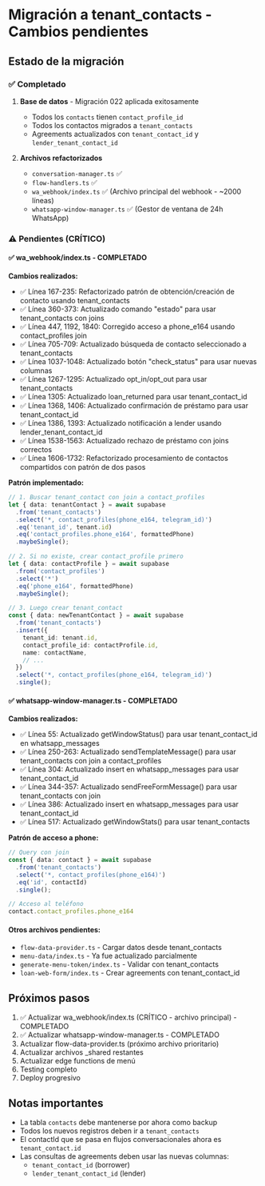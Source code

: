# Migración a tenant_contacts - Cambios pendientes

## Estado de la migración

### ✅ Completado
1. **Base de datos** - Migración 022 aplicada exitosamente
   - Todos los `contacts` tienen `contact_profile_id`
   - Todos los contactos migrados a `tenant_contacts`
   - Agreements actualizados con `tenant_contact_id` y `lender_tenant_contact_id`

2. **Archivos refactorizados**
   - `conversation-manager.ts` ✅
   - `flow-handlers.ts` ✅
   - `wa_webhook/index.ts` ✅ (Archivo principal del webhook - ~2000 líneas)
   - `whatsapp-window-manager.ts` ✅ (Gestor de ventana de 24h WhatsApp)

### ⚠️ Pendientes (CRÍTICO)

#### ✅ wa_webhook/index.ts - COMPLETADO

**Cambios realizados:**
- ✅ Línea 167-235: Refactorizado patrón de obtención/creación de contacto usando tenant_contacts
- ✅ Línea 360-373: Actualizado comando "estado" para usar tenant_contacts con joins
- ✅ Línea 447, 1192, 1840: Corregido acceso a phone_e164 usando contact_profiles join
- ✅ Línea 705-709: Actualizado búsqueda de contacto seleccionado a tenant_contacts
- ✅ Línea 1037-1048: Actualizado botón "check_status" para usar nuevas columnas
- ✅ Línea 1267-1295: Actualizado opt_in/opt_out para usar tenant_contacts
- ✅ Línea 1305: Actualizado loan_returned para usar tenant_contact_id
- ✅ Línea 1368, 1406: Actualizado confirmación de préstamo para usar tenant_contact_id
- ✅ Línea 1386, 1393: Actualizado notificación a lender usando lender_tenant_contact_id
- ✅ Línea 1538-1563: Actualizado rechazo de préstamo con joins correctos
- ✅ Línea 1606-1732: Refactorizado procesamiento de contactos compartidos con patrón de dos pasos

**Patrón implementado:**
```typescript
// 1. Buscar tenant_contact con join a contact_profiles
let { data: tenantContact } = await supabase
  .from('tenant_contacts')
  .select('*, contact_profiles(phone_e164, telegram_id)')
  .eq('tenant_id', tenant.id)
  .eq('contact_profiles.phone_e164', formattedPhone)
  .maybeSingle();

// 2. Si no existe, crear contact_profile primero
let { data: contactProfile } = await supabase
  .from('contact_profiles')
  .select('*')
  .eq('phone_e164', formattedPhone)
  .maybeSingle();

// 3. Luego crear tenant_contact
const { data: newTenantContact } = await supabase
  .from('tenant_contacts')
  .insert({
    tenant_id: tenant.id,
    contact_profile_id: contactProfile.id,
    name: contactName,
    // ...
  })
  .select('*, contact_profiles(phone_e164, telegram_id)')
  .single();
```

#### ✅ whatsapp-window-manager.ts - COMPLETADO

**Cambios realizados:**
- ✅ Línea 55: Actualizado getWindowStatus() para usar tenant_contact_id en whatsapp_messages
- ✅ Línea 250-263: Actualizado sendTemplateMessage() para usar tenant_contacts con join a contact_profiles
- ✅ Línea 304: Actualizado insert en whatsapp_messages para usar tenant_contact_id
- ✅ Línea 344-357: Actualizado sendFreeFormMessage() para usar tenant_contacts con join
- ✅ Línea 386: Actualizado insert en whatsapp_messages para usar tenant_contact_id
- ✅ Línea 517: Actualizado getWindowStats() para usar tenant_contacts

**Patrón de acceso a phone:**
```typescript
// Query con join
const { data: contact } = await supabase
  .from('tenant_contacts')
  .select('*, contact_profiles(phone_e164)')
  .eq('id', contactId)
  .single();

// Acceso al teléfono
contact.contact_profiles.phone_e164
```

#### Otros archivos pendientes:
- `flow-data-provider.ts` - Cargar datos desde tenant_contacts
- `menu-data/index.ts` - Ya fue actualizado parcialmente
- `generate-menu-token/index.ts` - Validar con tenant_contacts
- `loan-web-form/index.ts` - Crear agreements con tenant_contact_id

## Próximos pasos

1. ✅ Actualizar wa_webhook/index.ts (CRÍTICO - archivo principal) - COMPLETADO
2. ✅ Actualizar whatsapp-window-manager.ts - COMPLETADO
3. Actualizar flow-data-provider.ts (próximo archivo prioritario)
4. Actualizar archivos _shared restantes
5. Actualizar edge functions de menú
6. Testing completo
7. Deploy progresivo

## Notas importantes

- La tabla `contacts` debe mantenerse por ahora como backup
- Todos los nuevos registros deben ir a `tenant_contacts`
- El contactId que se pasa en flujos conversacionales ahora es `tenant_contact.id`
- Las consultas de agreements deben usar las nuevas columnas:
  - `tenant_contact_id` (borrower)
  - `lender_tenant_contact_id` (lender)
